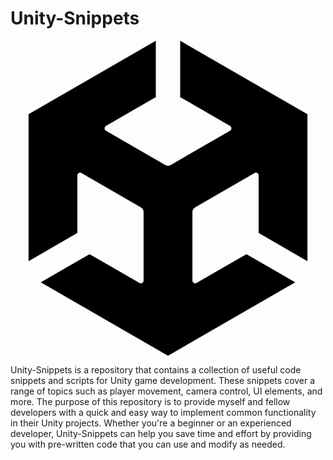 # Unity-Snippets

<svg role="img" viewBox="0 0 24 24" xmlns="http://www.w3.org/2000/svg"><title>Unity</title><path d="m12.9288 4.2939 3.7997 2.1929c.1366.077.1415.2905 0 .3675l-4.515 2.6076a.4192.4192 0 0 1-.4246 0L7.274 6.8543c-.139-.0745-.1415-.293 0-.3675l3.7972-2.193V0L1.3758 5.5977V16.793l3.7177-2.1456v-4.3858c-.0025-.1565.1813-.2682.318-.1838l4.5148 2.6076a.4252.4252 0 0 1 .2136.3676v5.2127c.0025.1565-.1813.2682-.3179.1838l-3.7996-2.1929-3.7178 2.1457L12 24l9.6954-5.5977-3.7178-2.1457-3.7996 2.1929c-.1341.082-.3229-.0248-.3179-.1838V13.053c0-.1565.087-.2956.2136-.3676l4.5149-2.6076c.134-.082.3228.0224.3179.1838v4.3858l3.7177 2.1456V5.5977L12.9288 0Z"/></svg>

Unity-Snippets is a repository that contains a collection of useful code snippets and scripts for Unity game development. These snippets cover a range of topics such as player movement, camera control, UI elements, and more. The purpose of this repository is to provide myself and fellow developers with a quick and easy way to implement common functionality in their Unity projects. Whether you're a beginner or an experienced developer, Unity-Snippets can help you save time and effort by providing you with pre-written code that you can use and modify as needed.

